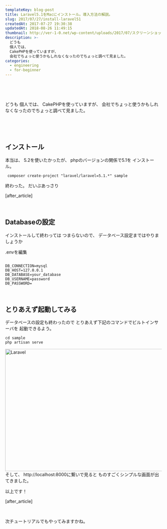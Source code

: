 ```yaml
---
templateKey: blog-post
title: Laravel5.1をMacにインストール。導入方法の解説。
slug: 2017/07/27/install-laravel51
createdAt: 2017-07-27 19:30:38
updatedAt: 2018-08-26 11:49:15
thumbnail: http://ver-1-0.net/wp-content/uploads/2017/07/スクリーンショット-2017-07-27-0.16.06.png
description: >-
  どうも
  個人では、
  CakePHPを使っていますが、
  会社でちょっと使うかもしれなくなったのでちょっと調べて見ました。
categories:
  - engineering
  - for-beginner
---
```


&nbsp;

&nbsp;

どうも
個人では、
CakePHPを使っていますが、
会社でちょっと使うかもしれなくなったのでちょっと調べて見ました。

&nbsp;

&nbsp;
<h2 class="chapter">インストール</h2>
本当は、
5.2を使いたかったが、
phpのバージョンの関係で5.1を
インストール。
<pre><code class="language-bash"> composer create-project "laravel/laravel=5.1.*" sample</code></pre>
終わった。
だいぶあっさり

[after_article]

&nbsp;
<h2 class="chapter">Databaseの設定</h2>
インストールして終わっては
つまらないので、
データベース設定まではやりましょうか

.envを編集
<pre><code class="language-bash">
DB_CONNECTION=mysql
DB_HOST=127.0.0.1
DB_DATABASE=your_database
DB_USERNAME=password
DB_PASSWORD=
</code></pre>
&nbsp;
<h2 class="chapter">とりあえず起動してみる</h2>
データベースの設定も終わったので
とりあえず下記のコマンドでビルトインサーバを
起動できるよう。
<pre><code class="language-bash">cd sample
php artisan serve
</code></pre>
<img class="alignnone size-large wp-image-536" src="http://ver-1-0.net/wp-content/uploads/2017/07/スクリーンショット-2017-07-27-0.16.06-1024x574.png" alt="Laravel" width="700" height="392" />
そして、
http://localhost:8000に繋いで見ると
ものすごくシンプルな画面が出てきました。

以上です！

[after_article]

&nbsp;

次チュートリアルでもやってみますかね。
